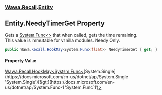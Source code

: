 ### [Wawa.Recall](Wawa.Recall.md 'Wawa.Recall').[Entity](Entity.md 'Wawa.Recall.Entity')

## Entity.NeedyTimerGet Property

Gets a [System.Func&lt;&gt;](https://docs.microsoft.com/en-us/dotnet/api/System.Func-1 'System.Func`1') that when called, gets the time remaining.  
This value is immutable for vanilla modules. Needy Only.

```csharp
public Wawa.Recall.HookMay<System.Func<float>> NeedyTimerGet { get; }
```

#### Property Value
[Wawa.Recall.HookMay&lt;](HookMay{T}.md 'Wawa.Recall.HookMay<T>')[System.Func&lt;](https://docs.microsoft.com/en-us/dotnet/api/System.Func-1 'System.Func`1')[System.Single](https://docs.microsoft.com/en-us/dotnet/api/System.Single 'System.Single')[&gt;](https://docs.microsoft.com/en-us/dotnet/api/System.Func-1 'System.Func`1')[&gt;](HookMay{T}.md 'Wawa.Recall.HookMay<T>')